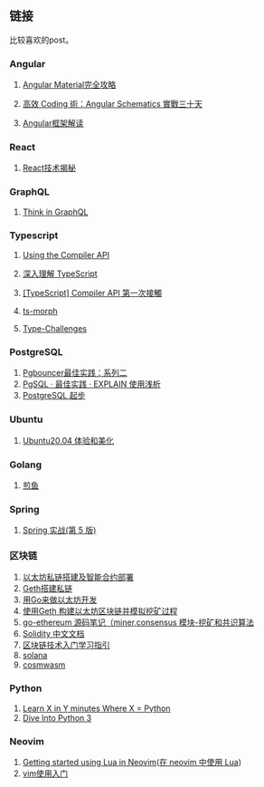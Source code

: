 ## 链接

比较喜欢的post。

### Angular

1. [Angular Material完全攻略](https://ithelp.ithome.com.tw/users/20020617/ironman/1263)

2. [高效 Coding 術：Angular Schematics 實戰三十天](https://ithelp.ithome.com.tw/users/20090728/ironman/2149)

3. [Angular框架解读](https://godbasin.github.io/front-end-playground/angular/deep-into-angular/angular-design-0-prestart.html#%E5%89%8D%E7%AB%AF%E6%A1%86%E6%9E%B6)

### React

1. [React技术揭秘](https://react.iamkasong.com/)

### GraphQL 

1. [Think in GraphQL](https://ithelp.ithome.com.tw/users/20111997/ironman/1878)

### Typescript

1. [Using the Compiler API](https://github.com/Microsoft/TypeScript/wiki/Using-the-Compiler-API)

2. [深入理解 TypeScript](https://jkchao.github.io/typescript-book-chinese/#why)

3. [\[TypeScript\] Compiler API 第一次接觸](https://blog.kevinyang.net/2018/08/17/typescript-compiler/)

4. [ts-morph](https://ts-morph.com/)

5. [Type-Challenges](https://wangtunan.github.io/blog/typescript/challenge.html#%E4%BB%8B%E7%BB%8D)

### PostgreSQL

1. [Pgbouncer最佳实践：系列二](https://www.freeaihub.com/post/102283.html)
2. [PgSQL · 最佳实践 · EXPLAIN 使用浅析](http://mysql.taobao.org/monthly/2018/11/06/)
3. [PostgreSQL 起步](https://www.sjkjc.com/postgresql/getting-started/)

### Ubuntu

1. [Ubuntu20.04 体验和美化](https://www.cnblogs.com/woshimrf/p/ubuntu20-04.html)

### Golang

1. [煎鱼](https://eddycjy.com/)

### Spring

1. [Spring 实战(第 5 版)](https://potoyang.gitbook.io/spring-in-action-v5/)


### 区块链

1. [以太坊私链搭建及智能合约部署](https://bolenzhang.github.io/2018/04/29/%e4%bb%a5%e5%a4%aa%e5%9d%8a%e7%a7%81%e9%93%be%e6%90%ad%e5%bb%ba%e5%8f%8a%e6%99%ba%e8%83%bd%e5%90%88%e7%ba%a6%e9%83%a8%e7%bd%b2/)
2. [Geth搭建私链](https://donaldhan.github.io/blockchain/2020/05/19/Geth%e6%90%ad%e5%bb%ba%e7%a7%81%e9%93%be.html)
3. [用Go来做以太坊开发](https://goethereumbook.org/zh/)
4. [使用Geth 构建以太坊区块链并模拟挖矿过程](https://www.cnblogs.com/soowin/p/14330108.html)
5. [go-ethereum 源码笔记（miner,consensus 模块-挖矿和共识算法](https://knarfeh.com/2018/03/10/go-ethereum%20%E6%BA%90%E7%A0%81%E7%AC%94%E8%AE%B0%EF%BC%88miner,%20consensus%20%E6%A8%A1%E5%9D%97-%E6%8C%96%E7%9F%BF%E5%92%8C%E5%85%B1%E8%AF%86%E7%AE%97%E6%B3%95%EF%BC%89/)
6. [Solidity 中文文档](https://learnblockchain.cn/docs/solidity/)
7. [区块链技术入门学习指引](https://learnblockchain.cn/2018/01/11/guide/)
8. [solana](https://docs.solana.com/)
9. [cosmwasm](https://cosmwasm.com/)

### Python

1. [Learn X in Y minutes Where X = Python](https://learnxinyminutes.com/docs/python/)
2. [Dive Into Python 3](https://diveintopython3.net/)

### Neovim

1. [Getting started using Lua in Neovim](https://github.com/nanotee/nvim-lua-guide)([在 neovim 中使用 Lua](https://github.com/glepnir/nvim-lua-guide-zh))
2. [vim使用入门](https://www.zhaixue.cc/vim/vim-intro.html)
